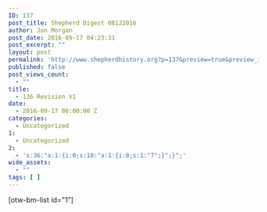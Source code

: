 ```yaml
---
ID: 137
post_title: Shepherd Digest 08122016
author: Jon Morgan
post_date: 2016-09-17 04:23:31
post_excerpt: ""
layout: post
permalink: 'http://www.shepherdhistory.org?p=137&preview=true&preview_id=137'
published: false
post_views_count:
  - ""
title:
  - 136 Revision V1
date:
  - 2016-09-17 00:00:00 Z
categories:
  - Uncategorized
1:
  - Uncategorized
2:
  - 's:36:"a:1:{i:0;s:18:"a:1:{i:0;s:1:"7";}";}";'
wide_assets:
  - ""
tags: [ ]
---
```

[otw-bm-list id="1"]